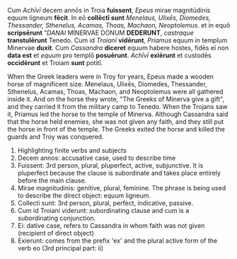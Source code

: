 Cum *Achīvī* decem annōs in Troia **fuissent**, *Epeus* mirae magnitūdinis equum ligneum **fēcit**. In eō **collēctī
sunt** *Menelaus, Ulixēs, Diomedes, Thessander, Sthenelus, Acamas, Thoas, Machaon, Neoptolemus*. et in
equō **scripsērunt** “*DANAI* MINERVAE DONUM **DEDERUNT**, *castraque* **transtulērunt** Tenedo. Cum id
*Troianī* **vidērunt**, *Priamus* equum in templum Minervae **duxit**. Cum *Cassandra* **diceret** equum habere
hostes, fidēs eī non **data est** et *equum* pro templō **posuērunt**. *Achīvī* **exiērunt** et custodēs **occidērunt** et
Troiam **sunt** potitī.

When the Greek leaders were in Troy for years, Epeus made a wooden horse of magnificent size.
Menelaus, Ulixēs, Diomedes, Thessander, Sthenelus, Acamas, Thoas, Machaon, and Neoptolemus were all gathered inside it.
And on the horse they wrote, "The Greeks of Minerva give a gift", and they carried it from the military camp to Tenedo.
When the Trojans saw it, Priamus led the horse to the temple of Minerva.
Although Cassandra said that the horse held enemies, she was not given any faith, and they still put the horse in front of the temple.
The Greeks exited the horse and killed the guards and Troy was conquered.

1. Highlighting finite verbs and subjects
2. Decem annos: accusative case, used to describe time
3. Fuissent: 3rd person, plural, pluperfect, active, subjunctive. It is pluperfect because the clause is subordinate and takes place entirely before the main clause.
4. Mirae magnitudinis: genitive, plural, feminine. The phrase is being used to describe the direct object: equum ligneum.
5. Collecti sunt: 3rd person, plural, perfect, indicative, passive.
6. Cum id Troiani viderunt: subordinating clause and cum is a subordinating conjunction.
7. Ei: dative case, refers to Cassandra in whom faith was not given (recipient of direct object)
8. Exierunt: comes from the prefix 'ex' and the plural active form of the verb eo (3rd principal part: ii)
